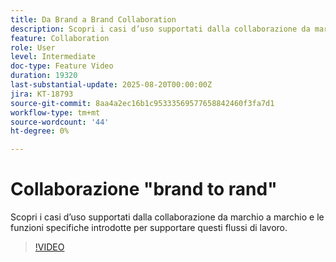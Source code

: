 ```yaml
---
title: Da Brand a Brand Collaboration
description: Scopri i casi d’uso supportati dalla collaborazione da marchio a marchio e le funzioni specifiche introdotte per supportare questi flussi di lavoro.
feature: Collaboration
role: User
level: Intermediate
doc-type: Feature Video
duration: 19320
last-substantial-update: 2025-08-20T00:00:00Z
jira: KT-18793
source-git-commit: 8aa4a2ec16b1c95333569577658842460f3fa7d1
workflow-type: tm+mt
source-wordcount: '44'
ht-degree: 0%

---
```



# Collaborazione &quot;brand to rand&quot;

Scopri i casi d’uso supportati dalla collaborazione da marchio a marchio e le funzioni specifiche introdotte per supportare questi flussi di lavoro.

>[!VIDEO](https://video.tv.adobe.com/v/3470936/?learn=on&enablevpops)
